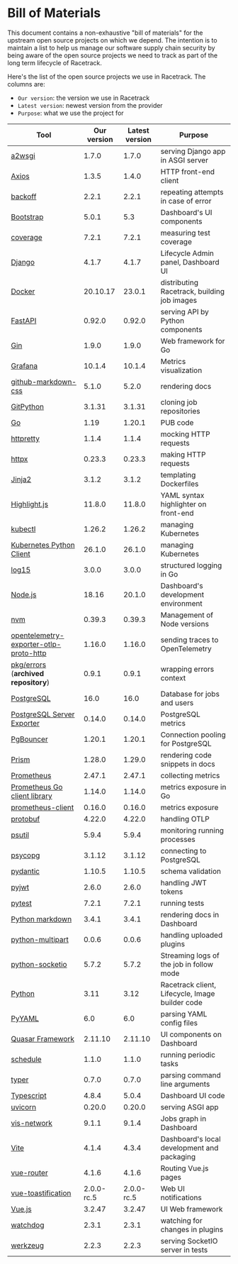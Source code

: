 # Bill of Materials
This document contains a non-exhaustive "bill of materials" for the upstream
open source projects on which we depend. The intention is to maintain a list to
help us manage our software supply chain security by being aware of the open
source projects we need to track as part of the long term lifecycle of
Racetrack.

Here's the list of the open source projects we use in Racetrack.
The columns are:

- `Our version`: the version we use in Racetrack
- `Latest version`: newest version from the provider
- `Purpose`: what we use the project for

| Tool                                                                                                       | Our version | Latest version | Purpose                                         |
|------------------------------------------------------------------------------------------------------------|-------------|----------------|-------------------------------------------------|
| [a2wsgi](https://pypi.org/project/a2wsgi/)                                                                 | 1.7.0       | 1.7.0          | serving Django app in ASGI server               |
| [Axios](https://github.com/axios/axios)                                                                    | 1.3.5       | 1.4.0          | HTTP front-end client                           |
| [backoff](https://pypi.org/project/backoff/)                                                               | 2.2.1       | 2.2.1          | repeating attempts in case of error             |
| [Bootstrap](https://getbootstrap.com/docs/versions/)                                                       | 5.0.1       | 5.3            | Dashboard's UI components                       |
| [coverage](https://pypi.org/project/coverage/)                                                             | 7.2.1       | 7.2.1          | measuring test coverage                         |
| [Django](https://pypi.org/project/Django)                                                                  | 4.1.7       | 4.1.7          | Lifecycle Admin panel, Dashboard UI             |
| [Docker](https://docs.docker.com/engine/release-notes/)                                                    | 20.10.17    | 23.0.1         | distributing Racetrack, building job images     |
| [FastAPI](https://github.com/tiangolo/fastapi)                                                             | 0.92.0      | 0.92.0         | serving API by Python components                |
| [Gin](https://github.com/gin-gonic/gin)                                                                    | 1.9.0       | 1.9.0          | Web framework for Go                            |
| [Grafana](https://github.com/grafana/grafana)                                                              | 10.1.4      | 10.1.4         | Metrics visualization                           |
| [github-markdown-css](https://github.com/sindresorhus/github-markdown-css)                                 | 5.1.0       | 5.2.0          | rendering docs                                  |
| [GitPython](https://pypi.org/project/GitPython/)                                                           | 3.1.31      | 3.1.31         | cloning job repositories                        |
| [Go](https://go.dev/dl/)                                                                                   | 1.19        | 1.20.1         | PUB code                                        |
| [httpretty](https://pypi.org/project/httpretty/)                                                           | 1.1.4       | 1.1.4          | mocking HTTP requests                           |
| [httpx](https://pypi.org/project/httpx/)                                                                   | 0.23.3      | 0.23.3         | making HTTP requests                            |
| [Jinja2](https://pypi.org/project/Jinja2/)                                                                 | 3.1.2       | 3.1.2          | templating Dockerfiles                          |
| [Highlight.js](https://github.com/highlightjs/highlight.js)                                                | 11.8.0      | 11.8.0         | YAML syntax highlighter on front-end            |
| [kubectl](https://github.com/kubernetes/kubectl)                                                           | 1.26.2      | 1.26.2         | managing Kubernetes                             |
| [Kubernetes Python Client](https://pypi.org/project/kubernetes/)                                           | 26.1.0      | 26.1.0         | managing Kubernetes                             |
| [log15](https://github.com/inconshreveable/log15)                                                          | 3.0.0       | 3.0.0          | structured logging in Go                        | 
| [Node.js](https://github.com/nodejs/node)                                                                  | 18.16       | 20.1.0         | Dashboard's development environment             |
| [nvm](https://github.com/nvm-sh/nvm)                                                                       | 0.39.3      | 0.39.3         | Management of Node versions                     |
| [opentelemetry-exporter-otlp-proto-http](https://pypi.org/project/opentelemetry-exporter-otlp-proto-http/) | 1.16.0      | 1.16.0         | sending traces to OpenTelemetry                 |
| [pkg/errors](https://github.com/pkg/errors) (**archived repository**)                                      | 0.9.1       | 0.9.1          | wrapping errors context                         | 
| [PostgreSQL](https://www.postgresql.org/docs/release/)                                                     | 16.0        | 16.0           | Database for jobs and users                     |
| [PostgreSQL Server Exporter](https://github.com/prometheus-community/postgres_exporter)                    | 0.14.0      | 0.14.0         | PostgreSQL metrics                              |
| [PgBouncer](https://github.com/pgbouncer/pgbouncer)                                                        | 1.20.1      | 1.20.1         | Connection pooling for PostgreSQL               |
| [Prism](https://github.com/PrismJS/prism/)                                                                 | 1.28.0      | 1.29.0         | rendering code snippets in docs                 |
| [Prometheus](https://github.com/prometheus/prometheus)                                                     | 2.47.1      | 2.47.1         | collecting metrics                              |
| [Prometheus Go client library](https://github.com/prometheus/client_golang)                                | 1.14.0      | 1.14.0         | metrics exposure in Go                          |
| [prometheus-client](https://pypi.org/project/prometheus-client/)                                           | 0.16.0      | 0.16.0         | metrics exposure                                |
| [protobuf](https://pypi.org/project/protobuf/)                                                             | 4.22.0      | 4.22.0         | handling OTLP                                   |
| [psutil](https://pypi.org/project/psutil/)                                                                 | 5.9.4       | 5.9.4          | monitoring running processes                    |
| [psycopg](https://pypi.org/project/psycopg)                                                                | 3.1.12      | 3.1.12         | connecting to PostgreSQL                        |
| [pydantic](https://pypi.org/project/pydantic/)                                                             | 1.10.5      | 1.10.5         | schema validation                               |
| [pyjwt](https://pypi.org/project/PyJWT/)                                                                   | 2.6.0       | 2.6.0          | handling JWT tokens                             |
| [pytest](https://pypi.org/project/pytest/)                                                                 | 7.2.1       | 7.2.1          | running tests                                   |
| [Python markdown](https://pypi.org/project/Markdown/)                                                      | 3.4.1       | 3.4.1          | rendering docs in Dashboard                     |
| [python-multipart](https://pypi.org/project/python-multipart/)                                             | 0.0.6       | 0.0.6          | handling uploaded plugins                       |
| [python-socketio](https://pypi.org/project/python-socketio/)                                               | 5.7.2       | 5.7.2          | Streaming logs of the job in follow mode        |
| [Python](https://www.python.org/downloads/)                                                                | 3.11        | 3.12           | Racetrack client, Lifecycle, Image builder code |
| [PyYAML](https://pypi.org/project/PyYAML/)                                                                 | 6.0         | 6.0            | parsing YAML config files                       |
| [Quasar Framework](https://github.com/quasarframework/quasar)                                              | 2.11.10     | 2.11.10        | UI components on Dashboard                      |
| [schedule](https://pypi.org/project/schedule/)                                                             | 1.1.0       | 1.1.0          | running periodic tasks                          |
| [typer](https://pypi.org/project/typer/)                                                                   | 0.7.0       | 0.7.0          | parsing command line arguments                  |
| [Typescript](https://github.com/microsoft/TypeScript)                                                      | 4.8.4       | 5.0.4          | Dashboard UI code                               |
| [uvicorn](https://pypi.org/project/uvicorn/)                                                               | 0.20.0      | 0.20.0         | serving ASGI app                                |
| [vis-network](https://github.com/visjs/vis-network)                                                        | 9.1.1       | 9.1.4          | Jobs graph in Dashboard                         |
| [Vite](https://github.com/vitejs/vite)                                                                     | 4.1.4       | 4.3.4          | Dashboard's local development and packaging     |
| [vue-router](https://github.com/vuejs/router)                                                              | 4.1.6       | 4.1.6          | Routing Vue.js pages                            |
| [vue-toastification](https://github.com/Maronato/vue-toastification)                                       | 2.0.0-rc.5  | 2.0.0-rc.5     | Web UI notifications                            |
| [Vue.js](https://github.com/vuejs/core)                                                                    | 3.2.47      | 3.2.47         | UI Web framework                                |
| [watchdog](https://pypi.org/project/watchdog/)                                                             | 2.3.1       | 2.3.1          | watching for changes in plugins                 |
| [werkzeug](https://pypi.org/project/Werkzeug/)                                                             | 2.2.3       | 2.2.3          | serving SocketIO server in tests                |
